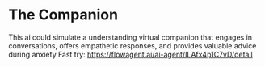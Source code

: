 # The Companion
This ai could simulate a understanding virtual companion that engages in conversations, offers empathetic responses, and provides valuable advice during anxiety
Fast try: https://flowagent.ai/ai-agent/ILAfx4p1C7vD/detail
